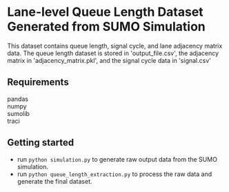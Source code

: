 # Lane-level Queue Length Dataset Generated from SUMO Simulation

This dataset contains queue length, signal cycle, and lane adjacency matrix data. The queue length dataset is stored in 'output_file.csv', the adjacency matrix in 'adjacency_matrix.pkl', and the signal cycle data in 'signal.csv'

## Requirements
pandas   
numpy   
sumolib   
traci

## Getting started
- run `python simulation.py` to generate raw output data from the SUMO simulation.
- run `python queue_length_extraction.py` to process the raw data and generate the final dataset.
